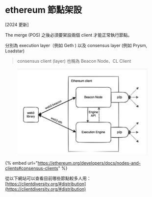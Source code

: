 # ethereum 節點架設

\[2024 更新]

The merge (POS) 之後必須要架設兩個 client 才能正常執行節點。

分別為 execution layer（例如 Geth ) 以及 consensus layer (例如 Prysm, Loadstar)

> consensus client (layer) 也稱為 Beacon Node、CL Client

<figure><img src=".gitbook/assets/截圖 2024-02-28 上午11.36.20.png" alt=""><figcaption></figcaption></figure>

{% embed url="https://ethereum.org/developers/docs/nodes-and-clients#consensus-clients" %}

從以下網站可以查看目前哪些節點較多人用：\
[https://clientdiversity.org/#distribution](https://clientdiversity.org/#distribution)

